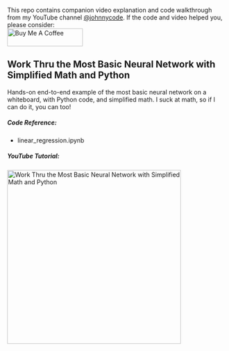 This repo contains companion video explanation and code walkthrough from my YouTube channel [@johnnycode](https://www.youtube.com/@johnnycode). If the code and video helped you, please consider:  
<a href='https://www.buymeacoffee.com/johnnycode'><img src="https://cdn.buymeacoffee.com/buttons/default-blue.png" alt="Buy Me A Coffee" height="41" width="174"></a>

## Work Thru the Most Basic Neural Network with Simplified Math and Python
Hands-on end-to-end example of the most basic neural network on a whiteboard, with Python code, and simplified math. I suck at math, so if I can do it, you can too!

##### Code Reference:
* linear_regression.ipynb

##### YouTube Tutorial:
<a href='https://youtu.be/6kOvmZDEMdc'><img src='https://img.youtube.com/vi/6kOvmZDEMdc/0.jpg' width='400' alt='Work Thru the Most Basic Neural Network with Simplified Math and Python'/></a>
